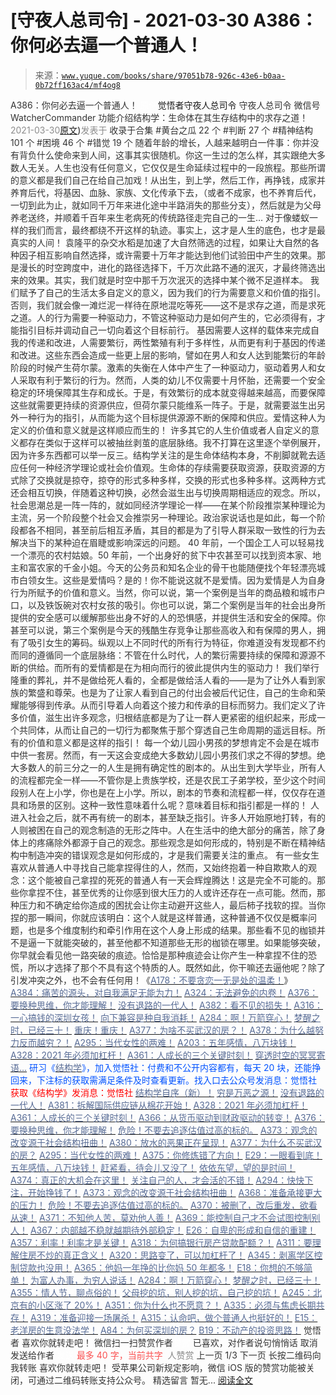 # [守夜人总司令] - 2021-03-30 A386：你何必去逼一个普通人！

> 来源：[`www.yuque.com/books/share/97051b78-926c-43e6-b0aa-0b72ff163ac4/mf4og8`](https://www.yuque.com/books/share/97051b78-926c-43e6-b0aa-0b72ff163ac4/mf4og8)

<ne-p id="520f42f3293818f927861ebbd5b15da4_p_0" data-lake-id="520f42f3293818f927861ebbd5b15da4_p_0"><ne-text id="ubab529a6" style="color: rgb(51, 51, 51);">A386：你何必去逼一个普通人！</ne-text></ne-p> <ne-p id="6716d7f9b1d21f36206e8a4a8bfa4ebe" data-lake-id="6716d7f9b1d21f36206e8a4a8bfa4ebe"><ne-text id="uc80f14b7" ne-fontsize="12" style="color: rgb(255, 255, 255);">原创</ne-text><ne-text id="uab4c6f77" ne-fontsize="14">觉悟者</ne-text><ne-text id="u84a034ce" ne-fontsize="14">守夜人总司令</ne-text></ne-p> <ne-p id="ac465cb8d5a2ab7f24a8acaf097f628d" data-lake-id="ac465cb8d5a2ab7f24a8acaf097f628d"><ne-text id="ua1a0940f" ne-fontsize="14" ne-bold="true" style="color: rgb(51, 51, 51);">守夜人总司令</ne-text></ne-p> <ne-p id="58a28f9095153a73d0ce02df42d32817" data-lake-id="58a28f9095153a73d0ce02df42d32817"><ne-text id="u7c2698bd" ne-fontsize="14" style="color: rgb(51, 51, 51);">微信号</ne-text><ne-text id="ue0c76361" ne-fontsize="14" style="color: rgb(51, 51, 51);">WatcherCommander</ne-text></ne-p> <ne-p id="96c26c039aff4fce09b8dd27122899dc" data-lake-id="96c26c039aff4fce09b8dd27122899dc"><ne-text id="u17ca46c2" ne-fontsize="14" style="color: rgb(51, 51, 51);">功能介绍</ne-text><ne-text id="u8a323405" ne-fontsize="14" style="color: rgb(51, 51, 51);">结构学：生命体在其生存结构中的求存之道！</ne-text></ne-p> <ne-p id="07708f9517709bc4a9a78a3f50c68525" data-lake-id="07708f9517709bc4a9a78a3f50c68525"><ne-text id="u91dacd61" style="color: rgb(140, 140, 140);">2021-03-30</ne-text>[<ne-text id="u202f1bdd" ne-fontsize="14">原文</ne-text>](https://mp.weixin.qq.com/s?__biz=MzAxNDk1NjI2Mw==&mid=2247486567&idx=1&sn=eb1efed18e9e4659d0da10d6088443cd&chksm=9b8a2fefacfda6f99715c659822dc81f9c1aa2147c97f4e58d1f080bb491c4cc91c74b4b7a9e#rd))<ne-text id="u1d588068" ne-fontsize="14" style="color: rgb(140, 140, 140);">发表于</ne-text></ne-p> <ne-p id="4acca98f963de7d9ab3911094d4240e6" data-lake-id="4acca98f963de7d9ab3911094d4240e6"><ne-text id="u6bd0523e" style="color: rgb(51, 51, 51);">收录于合集</ne-text></ne-p> <ne-p id="b75269705cb1a185075e0ae07c812533" data-lake-id="b75269705cb1a185075e0ae07c812533"><ne-text id="ub759b9dd" style="color: rgb(51, 51, 51);">#黄台之瓜 22 个</ne-text></ne-p> <ne-p id="e05a4b6adc76bc68ca7e2019d2a1acaa" data-lake-id="e05a4b6adc76bc68ca7e2019d2a1acaa"><ne-text id="u372abbc6" style="color: rgb(51, 51, 51);">#判断 27 个</ne-text></ne-p> <ne-p id="7355c1f3f2c79376142326b266c24b90" data-lake-id="7355c1f3f2c79376142326b266c24b90"><ne-text id="u23f378f0" style="color: rgb(51, 51, 51);">#精神结构 101 个</ne-text></ne-p> <ne-p id="02762f50a98b375062015ad827e94a1b" data-lake-id="02762f50a98b375062015ad827e94a1b"><ne-text id="ucce66266" style="color: rgb(51, 51, 51);">#困境 46 个</ne-text></ne-p> <ne-p id="608f3de5e16ac9bfd3431674bda30fe2" data-lake-id="608f3de5e16ac9bfd3431674bda30fe2"><ne-text id="u9293b826" style="color: rgb(51, 51, 51);">#错觉 19 个</ne-text></ne-p> <ne-p id="0194d5efd66fb79f9e76ac23d35d6d25" data-lake-id="0194d5efd66fb79f9e76ac23d35d6d25"><ne-text id="udae4dfbd" style="color: rgb(51, 51, 51);">随着年龄的增长，人越来越明白一件事：你并没有背负什么使命来到人间，这事其实很随机。你这一生过的怎么样，其实跟绝大多数人无关。人生也没有任何意义，它仅仅是生命延续过程中的一段旅程。那些所谓的意义都是我们自己在给自己加戏！从出生，到上学，然后工作，再挣钱，成家并养育后代，将基因、血脉、家族、文化传承下去，（或者不成家，也不养育后代，一切到此为止，就如同千万年来进化途中半路消失的那些分支），然后就是为父母养老送终，并顺着千百年来生老病死的传统路径走完自己的一生… 对于像蝼蚁一样的我们而言，最终都绕不开这样的轨迹。事实上，这才是人生的底色，也才是最真实的人间！</ne-text></ne-p> <ne-p id="e6b765658f0314462830b675cff728d3" data-lake-id="e6b765658f0314462830b675cff728d3"><ne-text id="ud8ba6723" style="color: rgb(51, 51, 51);">袁隆平的杂交水稻是加速了大自然筛选的过程，如果让大自然的各种因子相互影响自然选择，或许需要十万年才能达到他们试验田中产生的效果。那是漫长的时空跨度中，进化的路径选择下，千万次此路不通的泯灭，才最终筛选出来的效果。其实，我们就是时空中那千万次泯灭的选择中某个微不足道样本。</ne-text></ne-p> <ne-p id="3c4085fde348cb19f47b85d1bf2ad9f2" data-lake-id="3c4085fde348cb19f47b85d1bf2ad9f2"><ne-text id="u9c3b93c8" style="color: rgb(51, 51, 51);">我们赋予了自己的生活太多自定义的意义，因为我们的行为需要意义和价值的指引。否则，我们就会像一滩烂泥一样待在原地混吃等死——这不是求存之道，而是求死之道。人的行为需要一种驱动力，不管这种驱动力是如何产生的，它必须得有，才能指引目标并调动自己一切向着这个目标前行。</ne-text></ne-p> <ne-p id="cb65bfaee7795cbcd9bda05daa94dbd8" data-lake-id="cb65bfaee7795cbcd9bda05daa94dbd8"><ne-text id="ucc654362" style="color: rgb(51, 51, 51);">基因需要人这样的载体来完成自我的传递和改进，人需要繁衍，两性繁殖有利于多样性，从而更有利于基因的传递和改进。这些东西会造成一些更上层的影响，譬如在男人和女人达到能繁衍的年龄阶段的时候产生荷尔蒙。激素的失衡在人体中产生了一种驱动力，驱动着男人和女人采取有利于繁衍的行为。然而，人类的幼儿不仅需要十月怀胎，还需要一个安全稳定的环境保障其生存和成长。于是，有效繁衍的成本就变得越来越高，而要保障这些就需要更持续的资源供应，但荷尔蒙只能维系一阵子。于是，就需要滋生出另外一种行为的指引，从而能为这个目标提供源源不断的保障和供应。爱情这种人为定义的价值和意义就是这样顺应而生的！</ne-text></ne-p> <ne-p id="fe8d220c2b99520798117165d550c43f" data-lake-id="fe8d220c2b99520798117165d550c43f"><ne-text id="u726f8d6a" style="color: rgb(51, 51, 51);">许多其它的人生价值或者人自定义的意义都存在类似于这样可以被抽丝剥茧的底层脉络。我不打算在这里逐个举例展开，因为许多东西都可以举一反三。结构学关注的是生命体结构本身，不削脚就靴去适应任何一种经济学理论或社会价值观。生命体的存续需要获取资源，获取资源的方式除了交换就是掠夺，掠夺的形式多种多样，交换的形式也多种多样。这两种方式还会相互切换，伴随着这种切换，必然会滋生出与切换周期相适应的观念。所以，社会思潮总是一阵一阵的，就如同经济学理论一样——在某个阶段推崇某种理论为主流，另一个阶段整个社会又会推崇另一种理论。政治家说话也是如此，每一个阶段都各不相同，甚至前后相互矛盾，其目的都是为了引导人群采取一致性的行为去解决当下的某种迫在眉睫或影响深远的问题。</ne-text></ne-p> <ne-p id="d22466f762ddfb89c170faa9d95e1379" data-lake-id="d22466f762ddfb89c170faa9d95e1379"><ne-text id="u8fa78b3a" style="color: rgb(51, 51, 51);">40 年前，一个国企工人可以轻易找一个漂亮的农村姑娘。50 年前，一个出身好的贫下中农甚至可以找到资本家、地主和富农家的千金小姐。今天的公务员和知名企业的骨干也能随便找个年轻漂亮城市白领女生。这些是爱情吗？是的！你不能说这就不是爱情。因为爱情是人为自身行为所赋予的价值和意义。当然，你可以说，第一个案例是当年的商品粮和城市户口，以及铁饭碗对农村女孩的吸引。你也可以说，第二个案例是当年的社会出身所提供的安全感可以缓解那些出身不好的人的恐惧感，并提供生活和安全的保障。你甚至可以说，第三个案例是今天的残酷生存竞争让那些高收入和有保障的男人，拥有了吸引女生的筹码。纵观以上不同时代的所有行为特征，你难道没有发现都不约而同的遵循同一个底层脉络：不管在什么时代，人的繁衍需要持续的保障和源源不断的供给。而所有的爱情都是在为相向而行的彼此提供内生的驱动力！</ne-text></ne-p> <ne-p id="63bb6363197e62fe67722ba66c2b1806" data-lake-id="63bb6363197e62fe67722ba66c2b1806"><ne-text id="ua2f61ff8" style="color: rgb(51, 51, 51);">我们举行隆重的葬礼，并不是做给死人看的，全都是做给活人看的——是为了让外人看到家族的繁盛和尊荣。也是为了让家人看到自己的付出会被后代记住，自己的生命和荣耀能够得到传承。从而引导着人向着这个接力和传承的目标而努力。我们定义了许多价值，滋生出许多观念，归根结底都是为了让一群人更紧密的组织起来，形成一个共同体，从而让自己的一切行为都聚焦于那个穿透自己生命周期的遥远目标。所有的价值和意义都是这样的指引！</ne-text></ne-p> <ne-p id="f5d358da324b9f21b818b2fd22a7ae7d" data-lake-id="f5d358da324b9f21b818b2fd22a7ae7d"><ne-text id="u83f6024a" style="color: rgb(51, 51, 51);">每一个幼儿园小男孩的梦想肯定不会是在城市中供一套房。然而，有一天这会变成绝大多数幼儿园小男孩们求之不得的梦想。绝大多数人的前三分之一的人生是拥有确定性的剧本的。从出生到大学毕业，所有人的流程都完全一样——不管你是上贵族学校，还是农民工子弟学校，至少这个时间段别人在上小学，你也是在上小学。所以，剧本的节奏和流程都一样，仅仅存在道具和场景的区别。这种一致性意味着什么呢？意味着目标和指引都是一样的！</ne-text></ne-p> <ne-p id="3afa564a6ae6f781eb19bd94a7d04fdc" data-lake-id="3afa564a6ae6f781eb19bd94a7d04fdc"><ne-text id="ub7e82f20" style="color: rgb(51, 51, 51);">人进入社会之后，就不再有统一的剧本，甚至缺乏指引。许多人开始原地打转，有的人则被困在自己的观念制造的无形之阵中。人在生活中的绝大部分的痛苦，除了身体上的疼痛除外都源于自己的观念。那些观念是如何形成的，特别是不断在精神结构中制造冲突的错误观念是如何形成的，才是我们需要关注的重点。</ne-text></ne-p> <ne-p id="77d6b05b26d418dd62a26d60a9505511" data-lake-id="77d6b05b26d418dd62a26d60a9505511"><ne-text id="u0fea2872" style="color: rgb(51, 51, 51);">有一些女生喜欢从普通人中寻找自己能拿捏得住的人，然而，又始终抱着一种自欺欺人的观念：这个能被自己拿捏的死死的普通人有一天会辉煌腾达！这是完全不可能的。那些你拿捏不住，甚至优秀的让你感到很大压力的人或许还存在一点可能。然而，那种压力和不确定给你造成的困扰会让你主动避开这些人，最后柿子找软的捏。当你捏的那一瞬间，你就应该明白：这个人就是这样普通，这种普通不仅仅是概率问题，也是多个维度制约和牵引作用在这个人身上形成的结果。那些看不见的枷锁并不是逼一下就能突破的，甚至他都不知道那些无形的枷锁在哪里。如果能够突破，你早就会看见他一路突破的痕迹。恰恰是那种痕迹会让你产生一种拿捏不住的恐慌，所以才选择了那个不具有这个特质的人。既然如此，你干嘛还去逼他呢？除了引发冲突之外，也不会有任何用！《</ne-text>[<ne-text id="u5cf0d0a7" style="color: rgb(87, 107, 149);">A178：不要贪恋一无是处的温柔！</ne-text>](http://mp.weixin.qq.com/s?__biz=MzAxNDk1NjI2Mw==&mid=2247485259&idx=1&sn=c46eb58cf71fc316608279b1e10828b8&chksm=9b8a24c3acfdadd57781ee9631cc06ed50551cc15141d155f54fa20dcf69c653825673104680&scene=21#wechat_redirect)<ne-text id="uc64df1a0" style="color: rgb(51, 51, 51);">》</ne-text></ne-p> <ne-p id="eac15b9c491fc7e8178b3fe15d0231f8" data-lake-id="eac15b9c491fc7e8178b3fe15d0231f8">[<ne-text id="u3eb2b452" style="color: rgb(87, 107, 149);">A384：痛苦的源头，对自我满足无能为力！</ne-text>](http://mp.weixin.qq.com/s?__biz=MzIzMDYwOTM0Mg==&mid=2247485456&idx=1&sn=68f53a8afad59347555fb2a7f0383953&chksm=e8b190c1dfc619d73e1eea34e84940f31dd3d1e9b21c248da1ee705337e5225f583a20145cf2&scene=21#wechat_redirect)</ne-p> <ne-p id="db9c5d9419ab3d8fdda0cac4e6ab87fc" data-lake-id="db9c5d9419ab3d8fdda0cac4e6ab87fc">[<ne-text id="u56a9053a" style="color: rgb(87, 107, 149);">A324：无法避免的内卷！</ne-text>](http://mp.weixin.qq.com/s?__biz=MzAxNDk1NjI2Mw==&mid=2247486351&idx=1&sn=416223e7bbe181ac9d64767f073152d1&chksm=9b8a2807acfda11139d7bb034b96551e34563b5f21310b05ac2aa8808c12fb592aedd4ee3bf5&scene=21#wechat_redirect)</ne-p> <ne-p id="838d5c730e2a24313275c957b81234b2" data-lake-id="838d5c730e2a24313275c957b81234b2">[<ne-text id="udad4c9a4" style="color: rgb(87, 107, 149);">A376：要换种思维，你才能理解！</ne-text>](http://mp.weixin.qq.com/s?__biz=MzAxNDk1NjI2Mw==&mid=2247486529&idx=1&sn=3a50ada30a5ae0448d686c6a0c809919&chksm=9b8a2fc9acfda6df5e9243deb6e9df9a7cc0912eabd0a9c00322d42ed4c25c2daedc8de6b6ca&scene=21#wechat_redirect)</ne-p> <ne-p id="05e02644ef9c36190cd363f27812cc7c" data-lake-id="05e02644ef9c36190cd363f27812cc7c">[<ne-text id="u07653eb9" style="color: rgb(87, 107, 149);">没有退路的一代人！</ne-text>](http://mp.weixin.qq.com/s?__biz=MzAxNDk1NjI2Mw==&mid=2247486533&idx=1&sn=a0d5cce0656aad467148e0642eb85a00&chksm=9b8a2fcdacfda6db79857186e953a089baf1fb678b2b071cf101c5a26e7fb9768474c94243ca&scene=21#wechat_redirect)</ne-p> <ne-p id="4d52be530f52c2f1ad3e13b71bb3728f" data-lake-id="4d52be530f52c2f1ad3e13b71bb3728f">[<ne-text id="uec16f335" style="color: rgb(87, 107, 149);">A382：看不见的损失！</ne-text>](http://mp.weixin.qq.com/s?__biz=MzAxNDk1NjI2Mw==&mid=2247486560&idx=1&sn=32a2548c8ef5a4bc2936615e17cc3f83&chksm=9b8a2fe8acfda6feca92a490f8411e2eb0f4c21a7b0a9bf5923049d1c1b0a8eda718c4939bb8&scene=21#wechat_redirect)</ne-p> <ne-p id="ed03ea3dd8ba9efc600f57abe14d4a9e" data-lake-id="ed03ea3dd8ba9efc600f57abe14d4a9e">[<ne-text id="ue1eafb88" style="color: rgb(87, 107, 149);">A316：一心搞钱的深圳女孩！</ne-text>](http://mp.weixin.qq.com/s?__biz=MzAxNDk1NjI2Mw==&mid=2247486289&idx=1&sn=9504efb0a54b228c61c928794417eaef&chksm=9b8a28d9acfda1cf65ca57c386f1c0a90c457c01d6d1f2ba222e38c2059ca3eb07c94252721f&scene=21#wechat_redirect)</ne-p> <ne-p id="c3fa3148c3622236fcc7ef9f326978dc" data-lake-id="c3fa3148c3622236fcc7ef9f326978dc">[<ne-text id="uad6be5e3" style="color: rgb(87, 107, 149);">向下兼容是种自我消耗！</ne-text>](http://mp.weixin.qq.com/s?__biz=MzAxNDk1NjI2Mw==&mid=2247486535&idx=1&sn=e87304f3a33f1cd0425186362901eb04&chksm=9b8a2fcfacfda6d92af7f3b026ef129368c01361e40f2db3be32500a1e68fb99f1f35ec22a6b&scene=21#wechat_redirect)</ne-p> <ne-p id="44c005b123a4a4576ef9ac811328df2c" data-lake-id="44c005b123a4a4576ef9ac811328df2c">[<ne-text id="u5255fe8c" ne-bold="true" style="color: rgb(87, 107, 149);">A284：啊！万箭穿心！</ne-text>](http://mp.weixin.qq.com/s?__biz=MzAxNDk1NjI2Mw==&mid=2247486135&idx=1&sn=e950149b9b9147e9199cfc6093605950&chksm=9b8a293facfda029419b911d4b4fa91c73bbaf695b206df2cf15124d843f4bf4b80673baa394&scene=21#wechat_redirect)</ne-p> <ne-p id="ae24030900545bc15624434d8ab3adf0" data-lake-id="ae24030900545bc15624434d8ab3adf0">[<ne-text id="uc486fdd0" ne-bold="true" style="color: rgb(87, 107, 149);">梦醒之时，已经三十！</ne-text>](http://mp.weixin.qq.com/s?__biz=MzIzMDYwOTM0Mg==&mid=2247484378&idx=1&sn=e3a058584a13d7a5267315113964280d&chksm=e8b19b0bdfc6121df4af4b77d2d826fd0f4132ccfdee48132ce8cf86eb1ba45b898be83d1dc7&scene=21#wechat_redirect)</ne-p> <ne-p id="54b445f034ae3240ad26bf7be5148524" data-lake-id="54b445f034ae3240ad26bf7be5148524">[<ne-text id="uc9832916" style="color: rgb(87, 107, 149);">重庆！重庆！</ne-text>](http://mp.weixin.qq.com/s?__biz=MzAxNDk1NjI2Mw==&mid=2247485354&idx=1&sn=331128611c478feede60317e963239a5&chksm=9b8a2422acfdad3448a9bcc0f9745f4367028e8a9b0a307f7c01c2690c398560a4be5e43492c&scene=21#wechat_redirect)</ne-p> <ne-p id="660e051cfd228f5cde6d72ae5fd88677" data-lake-id="660e051cfd228f5cde6d72ae5fd88677">[<ne-text id="u019fc72d" style="color: rgb(87, 107, 149);">A377：为啥不买武汉的房？！</ne-text>](http://mp.weixin.qq.com/s?__biz=MzAxNDk1NjI2Mw==&mid=2247486527&idx=1&sn=28948ae13ca2f125574b30f246b39b10&chksm=9b8a2fb7acfda6a1883e8f58efff8bc2a3f9f36a6bba3955a5f7429508c58f4c72aa397ad9a1&scene=21#wechat_redirect)</ne-p> <ne-p id="eae56386eebe5a1c16b2b986390c8b6a" data-lake-id="eae56386eebe5a1c16b2b986390c8b6a">[<ne-text id="ua47f1e4b" style="color: rgb(87, 107, 149);">A378：为什么越努力反而越穷？！</ne-text>](http://mp.weixin.qq.com/s?__biz=MzAxNDk1NjI2Mw==&mid=2247486540&idx=1&sn=f82efdcef4296495fc8273b7ae62dc00&chksm=9b8a2fc4acfda6d2f4168b8567609a3cd2f6ff99c63dc3db08098e35df57148cf721bfe64cef&scene=21#wechat_redirect)</ne-p> <ne-p id="8e602394014497d43451213435031a85" data-lake-id="8e602394014497d43451213435031a85">[<ne-text id="u8cfae662" style="color: rgb(87, 107, 149);">A295：当代女性的两难！</ne-text>](http://mp.weixin.qq.com/s?__biz=MzIzMDYwOTM0Mg==&mid=2247484854&idx=1&sn=6851afe306f7b89d23728018ea32b7f2&chksm=e8b19d67dfc61471955b15021ac11c5fff9f1607977e9df1bd2bbfabc2deb3dea5c98e369c55&scene=21#wechat_redirect)</ne-p> <ne-p id="75963ca54a347baae641bf67f32764be" data-lake-id="75963ca54a347baae641bf67f32764be">[<ne-text id="u37a6497c" style="color: rgb(87, 107, 149);">A203：五年感情，八万块钱！</ne-text>](http://mp.weixin.qq.com/s?__biz=MzAxNDk1NjI2Mw==&mid=2247485410&idx=1&sn=4edf677777e1136200b35d16948b7160&chksm=9b8a246aacfdad7c0003cff660d92517dfdc8f2f5860eca578880054c2be321043ab898f9f9b&scene=21#wechat_redirect)</ne-p> <ne-p id="27045e7ca786c11a95f07f5d2b6d563e" data-lake-id="27045e7ca786c11a95f07f5d2b6d563e">[<ne-text id="u57dd711f" ne-bold="true" style="color: rgb(87, 107, 149);">A328：2021 年必须加杠杆！</ne-text>](http://mp.weixin.qq.com/s?__biz=MzIzMDYwOTM0Mg==&mid=2247485087&idx=1&sn=24d72f6a71bddb8954a03be5db246538&chksm=e8b19e4edfc617587a8ae645885a89ab8c3c6f67730a026d9c7c9a94ab3051ca480302147fc0&scene=21#wechat_redirect)</ne-p> <ne-p id="76437127edc2e90bbd51fb99de3804ac" data-lake-id="76437127edc2e90bbd51fb99de3804ac">[<ne-text id="u5b6ee94b" ne-bold="true" style="color: rgb(87, 107, 149);">A361：人成长的三个关键时刻！</ne-text>](http://mp.weixin.qq.com/s?__biz=MzAxNDk1NjI2Mw==&mid=2247486472&idx=1&sn=8b46d73659ff81e3d7bd544e1718a94f&chksm=9b8a2f80acfda69601b059cb0180f8841eda098200c32c84ad6430bb8fbe33a9021fa7890344&scene=21#wechat_redirect)</ne-p> <ne-p id="4a647f8ccdb8796c1635cd3cef750072" data-lake-id="4a647f8ccdb8796c1635cd3cef750072">[<ne-text id="u4d135985" ne-bold="true" style="color: rgb(87, 107, 149);">穿透时空的冥冥寄语…</ne-text>](http://mp.weixin.qq.com/s?__biz=MzAxNDk1NjI2Mw==&mid=2247486502&idx=1&sn=a52a69e4b201b6692fab0720ae6f95bf&chksm=9b8a2faeacfda6b8f6386fffb3bb4396c2ad5702534b7a870c48c1cc4815737f9b61c70c1d08&scene=21#wechat_redirect)</ne-p> <ne-p id="6540bd9cf8320bf8489e0b40ce56661a" data-lake-id="6540bd9cf8320bf8489e0b40ce56661a"><ne-text id="ud37772f3" ne-bold="true" style="color: rgb(0, 82, 255);">研习《</ne-text>[<ne-text id="u13fbe0cc" ne-bold="true" style="color: rgb(87, 107, 149);">结构学</ne-text>](https://mp.weixin.qq.com/mp/appmsgalbum?action=getalbum&album_id=1318317199878225920&__biz=MzAxNDk1NjI2Mw==#wechat_redirect)<ne-text id="udd549a9e" ne-bold="true" style="color: rgb(0, 82, 255);">》，加入觉悟社：付费和不公开内容都有，每天 20 块，还能挣回来，下注标的获取需满足条件及时查看更新。</ne-text><ne-text id="ub69a190d" style="color: rgb(0, 82, 255);">找入口去公众号发消息：觉悟社 </ne-text></ne-p> <ne-p id="9a726cbd3721e89e1f709edc70d19015" data-lake-id="9a726cbd3721e89e1f709edc70d19015"><ne-text id="u06c9eb43" style="color: rgb(255, 0, 0);">获取《结构学》发消息</ne-text><ne-text id="u53f51f22" ne-bold="true" style="color: rgb(255, 0, 0);">：觉悟社</ne-text></ne-p>  <ne-p id="384b0b939d9689d8cb38f815f08cd5aa" data-lake-id="384b0b939d9689d8cb38f815f08cd5aa"><ne-card data-card-name="image" data-card-type="inline" id="WPhkq" data-event-boundary="card" style="color: rgb(51, 51, 51);"><ne-p id="12b237f524b9a094434344f0a98d1272" data-lake-id="12b237f524b9a094434344f0a98d1272">[<ne-text id="u13401066" ne-bold="true" style="color: rgb(87, 107, 149);">结构学自序（新）！</ne-text>](http://mp.weixin.qq.com/s?__biz=MzIzMDYwOTM0Mg==&mid=2247485283&idx=1&sn=aa2b8554b8e5040f8f959636feaa06a3&chksm=e8b19fb2dfc616a430aa381b8da0815311244e694a69809cd92d0602ac34cfe5f1f419b3745e&scene=21#wechat_redirect)</ne-p> <ne-p id="b783ceb01652f6f1dde81eb266f47155" data-lake-id="b783ceb01652f6f1dde81eb266f47155">[<ne-text id="u7346a3ce" style="color: rgb(87, 107, 149);">穷是万恶之源！</ne-text>](http://mp.weixin.qq.com/s?__biz=MzAxNDk1NjI2Mw==&mid=2247483823&idx=1&sn=e54ebe9891b302dc0bf1815c76ccf8b7&chksm=9b8a2227acfdab31a05e273addd9159d4b8263d58d3c58bf214841c8189157519719c3427306&scene=21#wechat_redirect)</ne-p> <ne-p id="d08dd5fac1d28b202111f754da2052f8" data-lake-id="d08dd5fac1d28b202111f754da2052f8">[<ne-text id="udff2f153" style="color: rgb(87, 107, 149);">没有退路的一代人！</ne-text>](http://mp.weixin.qq.com/s?__biz=MzAxNDk1NjI2Mw==&mid=2247486533&idx=1&sn=a0d5cce0656aad467148e0642eb85a00&chksm=9b8a2fcdacfda6db79857186e953a089baf1fb678b2b071cf101c5a26e7fb9768474c94243ca&scene=21#wechat_redirect)</ne-p> <ne-p id="da14dd431326d8220a4149e2c6953f38" data-lake-id="da14dd431326d8220a4149e2c6953f38">[<ne-text id="u361403d8" ne-bold="true" style="color: rgb(87, 107, 149);">A381：拆解国际供应链从棉花开始！</ne-text>](http://mp.weixin.qq.com/s?__biz=MzIzMDYwOTM0Mg==&mid=2247485444&idx=1&sn=f3b60a702d60519ed128bf4c2f674e57&chksm=e8b190d5dfc619c3668a7dc59f49fd351f54d38999f2b220342efce24cc70f8ac68dbd029bf7&scene=21#wechat_redirect)</ne-p> <ne-p id="f4a7958a00c47dd5de3e605fc5db4037" data-lake-id="f4a7958a00c47dd5de3e605fc5db4037">[<ne-text id="udbbf3da6" ne-bold="true" style="color: rgb(87, 107, 149);">A328：2021 年必须加杠杆！</ne-text>](http://mp.weixin.qq.com/s?__biz=MzIzMDYwOTM0Mg==&mid=2247485087&idx=1&sn=24d72f6a71bddb8954a03be5db246538&chksm=e8b19e4edfc617587a8ae645885a89ab8c3c6f67730a026d9c7c9a94ab3051ca480302147fc0&scene=21#wechat_redirect)</ne-p> <ne-p id="cc62119393f0c687e3931ba297097906" data-lake-id="cc62119393f0c687e3931ba297097906">[<ne-text id="u3540e64f" ne-bold="true" style="color: rgb(87, 107, 149);">A361：人成长的三个关键时刻！</ne-text>](http://mp.weixin.qq.com/s?__biz=MzAxNDk1NjI2Mw==&mid=2247486472&idx=1&sn=8b46d73659ff81e3d7bd544e1718a94f&chksm=9b8a2f80acfda69601b059cb0180f8841eda098200c32c84ad6430bb8fbe33a9021fa7890344&scene=21#wechat_redirect)</ne-p> <ne-p id="f602587e610eb199423a4699e0244bf3" data-lake-id="f602587e610eb199423a4699e0244bf3">[<ne-text id="u68cd41a9" ne-bold="true" style="color: rgb(87, 107, 149);">A366：从货币驱动到财政驱动的转变！</ne-text>](http://mp.weixin.qq.com/s?__biz=MzIzMDYwOTM0Mg==&mid=2247485347&idx=1&sn=a916df57ddc7230366719fbecc6c1704&chksm=e8b19f72dfc61664fd99844bfe3ffffb5d6f088807c84d99f11ddbc7410b2eed67bc4c615d53&scene=21#wechat_redirect)</ne-p> <ne-p id="2c02bb0611de4beebfaeb364214c1ddf" data-lake-id="2c02bb0611de4beebfaeb364214c1ddf">[<ne-text id="u6a88b075" style="color: rgb(87, 107, 149);">A376：要换种思维，你才能理解！</ne-text>](http://mp.weixin.qq.com/s?__biz=MzAxNDk1NjI2Mw==&mid=2247486529&idx=1&sn=3a50ada30a5ae0448d686c6a0c809919&chksm=9b8a2fc9acfda6df5e9243deb6e9df9a7cc0912eabd0a9c00322d42ed4c25c2daedc8de6b6ca&scene=21#wechat_redirect)</ne-p> <ne-p id="3179a75e77c558f2a395b76d37ff294f" data-lake-id="3179a75e77c558f2a395b76d37ff294f">[<ne-text id="u56e13437" ne-bold="true" style="color: rgb(87, 107, 149);">危险！不要去追逐估值过高的标的。</ne-text>](http://mp.weixin.qq.com/s?__biz=MzAxNDk1NjI2Mw==&mid=2247486489&idx=1&sn=d1e603c1c20c27049b46c5ce295f7347&chksm=9b8a2f91acfda6876aae54b78c58d06602814a14ad02e895d60e08fa72de1dca5ca00651ad38&scene=21#wechat_redirect)</ne-p> <ne-p id="cefd8dca3df3ccb88a805b2c93ff4e43" data-lake-id="cefd8dca3df3ccb88a805b2c93ff4e43">[<ne-text id="uc8c16976" style="color: rgb(87, 107, 149);">A373：观念的改变源于社会结构扭曲！</ne-text>](http://mp.weixin.qq.com/s?__biz=MzIzMDYwOTM0Mg==&mid=2247485395&idx=1&sn=e6ff247ef6acece18f9b57d07a81194f&chksm=e8b19f02dfc616141e3a7ecbd28454a30c0e5d70db428af739059b176e5059167c3ed84e8e0f&scene=21#wechat_redirect)</ne-p> <ne-p id="4d5deea0fb1d42a0a10c41ef6c2f46f1" data-lake-id="4d5deea0fb1d42a0a10c41ef6c2f46f1">[<ne-text id="ueaa80884" ne-bold="true" style="color: rgb(87, 107, 149);">A380：放水的恶果正在呈现！</ne-text>](http://mp.weixin.qq.com/s?__biz=MzIzMDYwOTM0Mg==&mid=2247485439&idx=1&sn=ac38b6b9a75bc89cfdaf4be29f5827b3&chksm=e8b19f2edfc616384c2a0179fc8079729f91a05e0bc3b2c562b53a4863369efb313802f0c1ae&scene=21#wechat_redirect)</ne-p> <ne-p id="676ef39cc2d58687d61451e878c4f502" data-lake-id="676ef39cc2d58687d61451e878c4f502">[<ne-text id="u750d3fd3" ne-bold="true" style="color: rgb(87, 107, 149);">A377：为什么不买武汉的房？</ne-text>](http://mp.weixin.qq.com/s?__biz=MzIzMDYwOTM0Mg==&mid=2247485413&idx=1&sn=1f3339540496eb9e5ea109d8530f29dc&chksm=e8b19f34dfc6162225a694c1c2443d73b51bf6ca8dc53d4c18a30e6e2191e250967e711db589&scene=21#wechat_redirect)</ne-p> <ne-p id="6cbc15a6fe58e7ed83cbbc43c77e1fdf" data-lake-id="6cbc15a6fe58e7ed83cbbc43c77e1fdf">[<ne-text id="ufc9649f9" ne-bold="true" style="color: rgb(87, 107, 149);">A295：当代女性的两难！</ne-text>](http://mp.weixin.qq.com/s?__biz=MzIzMDYwOTM0Mg==&mid=2247484854&idx=1&sn=6851afe306f7b89d23728018ea32b7f2&chksm=e8b19d67dfc61471955b15021ac11c5fff9f1607977e9df1bd2bbfabc2deb3dea5c98e369c55&scene=21#wechat_redirect)</ne-p> <ne-p id="be67cecb832e2cef566cf37d0358d1e0" data-lake-id="be67cecb832e2cef566cf37d0358d1e0">[<ne-text id="u03f64dca" ne-bold="true" style="color: rgb(87, 107, 149);">A375：你修炼错了方向！</ne-text>](http://mp.weixin.qq.com/s?__biz=MzIzMDYwOTM0Mg==&mid=2247485407&idx=1&sn=9febe7868b7205ac865541d88423d9b9&chksm=e8b19f0edfc61618c7f22fb7bf48181c5f974463c5d3a8849b0f76b96eeac73b0dd074ea4737&scene=21#wechat_redirect)</ne-p> <ne-p id="eaed7068f50b905eff756187a6975df7" data-lake-id="eaed7068f50b905eff756187a6975df7">[<ne-text id="u6707b594" ne-bold="true" style="color: rgb(87, 107, 149);">E29：一眼看到底！</ne-text>](http://mp.weixin.qq.com/s?__biz=MzIzMDYwOTM0Mg==&mid=2247485301&idx=1&sn=dc6dd50c5d742ea51ce9e394de25351a&chksm=e8b19fa4dfc616b26734c3619c6fa664474fa478d2764c3370dde41d19f6035edc05f9f191e8&scene=21#wechat_redirect)</ne-p> <ne-p id="1ed6eaaabb1a96ea6ecdeb1063cc0453" data-lake-id="1ed6eaaabb1a96ea6ecdeb1063cc0453">[<ne-text id="u261bc222" style="color: rgb(87, 107, 149);">五年感情，八万块钱！</ne-text>](http://mp.weixin.qq.com/s?__biz=MzIzMDYwOTM0Mg==&mid=2247484317&idx=1&sn=b22f9fb2e3c084e427a5e3e9895be99a&chksm=e8b19b4cdfc6125adf3ea3b0d2b72a121f38e8ba26e43abc48edff900327ce3e7464b944cafb&scene=21#wechat_redirect)</ne-p> <ne-p id="160bfd7b399ffc628dab2cc9924d84aa" data-lake-id="160bfd7b399ffc628dab2cc9924d84aa">[<ne-text id="u5ea693b7" style="color: rgb(87, 107, 149);">赶紧看，待会儿又没了！</ne-text>](http://mp.weixin.qq.com/s?__biz=MzAxNDk1NjI2Mw==&mid=2247486485&idx=1&sn=59010caa3e68d45d1ae578d4ab76a4db&chksm=9b8a2f9dacfda68b06ee592a02eead0f174b54fa7501f4c0f4221f3c6fff0c625e90a7675460&scene=21#wechat_redirect)</ne-p> <ne-p id="609df37ab20443e2f8af520c48aadb80" data-lake-id="609df37ab20443e2f8af520c48aadb80">[<ne-text id="u7a0a0d15" ne-bold="true" style="color: rgb(87, 107, 149);">依依东望，望的是时间！</ne-text>](http://mp.weixin.qq.com/s?__biz=MzIzMDYwOTM0Mg==&mid=2247483860&idx=1&sn=b5b01ae82ff764ce2806251e3f2a809f&chksm=e8b19905dfc61013607735eb7782299c9a4d7a39a8b15a7b46182ef20eda3ffe9f6ed6337e1f&scene=21#wechat_redirect)</ne-p> <ne-p id="dfea261280996e9e4dcd8f07b103fca8" data-lake-id="dfea261280996e9e4dcd8f07b103fca8">[<ne-text id="u6b1b75af" ne-bold="true" style="color: rgb(87, 107, 149);">A374：真正的大机会在这里！</ne-text>](http://mp.weixin.qq.com/s?__biz=MzIzMDYwOTM0Mg==&mid=2247485401&idx=1&sn=100967c02c0754759ec4ea0ef8706c29&chksm=e8b19f08dfc6161e92c7cc691f1a1fed9ff74c2b906529a8d42a7703a3c3a3c3a412903e12f7&scene=21#wechat_redirect)</ne-p> <ne-p id="9fb8cd15a171085235efcacd548126fb" data-lake-id="9fb8cd15a171085235efcacd548126fb">[<ne-text id="uc034c055" ne-bold="true" style="color: rgb(87, 107, 149);">关注自己的人，才会活的不错！</ne-text>](http://mp.weixin.qq.com/s?__biz=MzIzMDYwOTM0Mg==&mid=2247485305&idx=1&sn=c719ea57e5c3320c2e2629dd9a7b44e9&chksm=e8b19fa8dfc616be5fa3f8141ea0aa63d5e1335657ed97e62c1086c41eba29effe58e0c8e9dc&scene=21#wechat_redirect)</ne-p> <ne-p id="dca80cc10c55f0843cf90c3e585982b4" data-lake-id="dca80cc10c55f0843cf90c3e585982b4">[<ne-text id="ucaa08d62" ne-bold="true" style="color: rgb(87, 107, 149);">A294：快快下注，开始挣钱了！</ne-text>](http://mp.weixin.qq.com/s?__biz=MzIzMDYwOTM0Mg==&mid=2247484849&idx=1&sn=5485cd1d6c511e883e25b0c7dd9e2e3e&chksm=e8b19d60dfc614764ffc8405dccf5b8120b31988f3c1cee74e384c06f0e39c3c81bef8263c3d&scene=21#wechat_redirect)</ne-p> <ne-p id="ab8813b4230e777c198bec9cf52dbdb1" data-lake-id="ab8813b4230e777c198bec9cf52dbdb1">[<ne-text id="u21eba9d8" ne-bold="true" style="color: rgb(87, 107, 149);">A373：观念的改变源于社会结构扭曲！</ne-text>](http://mp.weixin.qq.com/s?__biz=MzIzMDYwOTM0Mg==&mid=2247485395&idx=1&sn=e6ff247ef6acece18f9b57d07a81194f&chksm=e8b19f02dfc616141e3a7ecbd28454a30c0e5d70db428af739059b176e5059167c3ed84e8e0f&scene=21#wechat_redirect)</ne-p> <ne-p id="d8fb639b94c182ded6327b741a2321c4" data-lake-id="d8fb639b94c182ded6327b741a2321c4">[<ne-text id="u62bd60ab" ne-bold="true" style="color: rgb(87, 107, 149);">A368：准备承接更大的压力！</ne-text>](http://mp.weixin.qq.com/s?__biz=MzIzMDYwOTM0Mg==&mid=2247485369&idx=1&sn=2667c5f16cee9442898e6e5841394ceb&chksm=e8b19f68dfc6167e4e104d37c61b859327f4b8ce37941da84bd412d3e27bb4a51c7dee8e1a7a&scene=21#wechat_redirect)</ne-p> <ne-p id="05bf8e61ed02afd892bcdf63ff35cc62" data-lake-id="05bf8e61ed02afd892bcdf63ff35cc62">[<ne-text id="ude791a2a" ne-bold="true" style="color: rgb(87, 107, 149);">危险！不要去追逐估值过高的标的。</ne-text>](http://mp.weixin.qq.com/s?__biz=MzAxNDk1NjI2Mw==&mid=2247486489&idx=1&sn=d1e603c1c20c27049b46c5ce295f7347&chksm=9b8a2f91acfda6876aae54b78c58d06602814a14ad02e895d60e08fa72de1dca5ca00651ad38&scene=21#wechat_redirect)</ne-p> <ne-p id="23877881fb7e0439dcb565d9406b2874" data-lake-id="23877881fb7e0439dcb565d9406b2874">[<ne-text id="u9d5c62f3" ne-bold="true" style="color: rgb(87, 107, 149);">A370：被删了，改后重发，欲看从速！</ne-text>](http://mp.weixin.qq.com/s?__biz=MzIzMDYwOTM0Mg==&mid=2247485388&idx=1&sn=a456e8ffdc8a16bb30263818dc86c6a3&chksm=e8b19f1ddfc6160bfd0fea09b006477a095662aa74ac7036fca621b2ef49dc59f4ad4a407eeb&scene=21#wechat_redirect)</ne-p> <ne-p id="198d567198aefd076245240df1997a1d" data-lake-id="198d567198aefd076245240df1997a1d">[<ne-text id="u778ff7f7" ne-bold="true" style="color: rgb(87, 107, 149);">A371：不知他人苦，莫劝他人善！</ne-text>](http://mp.weixin.qq.com/s?__biz=MzAxNDk1NjI2Mw==&mid=2247486509&idx=1&sn=18ed82d7a009ab5d240c6c715bf0286f&chksm=9b8a2fa5acfda6b35c924d9ae14b68a499859112e579e3a205e72e85513f694f73d3cfbd7889&scene=21#wechat_redirect)</ne-p> <ne-p id="3c0df74263688e7cf87893d81cd5fd45" data-lake-id="3c0df74263688e7cf87893d81cd5fd45">[<ne-text id="u509ed605" ne-bold="true" style="color: rgb(87, 107, 149);">A369：能控制自己才不会试图控制别人！</ne-text>](http://mp.weixin.qq.com/s?__biz=MzIzMDYwOTM0Mg==&mid=2247485377&idx=1&sn=3ca9ede4f634895105b7164899fa4686&chksm=e8b19f10dfc61606ce52c29e547e99db97c4a0756ecf67eca88417b173178a5063ed4a79738f&scene=21#wechat_redirect)</ne-p> <ne-p id="7e0eb999c19657dd5afc132be6a3a8b9" data-lake-id="7e0eb999c19657dd5afc132be6a3a8b9">[<ne-text id="uf465106d" ne-bold="true" style="color: rgb(87, 107, 149);">A367：内部越不稳就越期待外部稳定！</ne-text>](http://mp.weixin.qq.com/s?__biz=MzIzMDYwOTM0Mg==&mid=2247485357&idx=1&sn=8defe53f9944202f9dd4504eb4b58400&chksm=e8b19f7cdfc6166a35ae3b9e710959c0bbbd9cd381fe3ce105489b542c9c695e3778bae7a2c5&scene=21#wechat_redirect)</ne-p> <ne-p id="80db392052de5fe881dc24bb2431bdc5" data-lake-id="80db392052de5fe881dc24bb2431bdc5">[<ne-text id="u5711ce72" ne-bold="true" style="color: rgb(87, 107, 149);">E26：自卑的形成和自信的重建！</ne-text>](http://mp.weixin.qq.com/s?__biz=MzIzMDYwOTM0Mg==&mid=2247485311&idx=1&sn=28f827c212f9a1ac53e73986742ca5aa&chksm=e8b19faedfc616b8d527f328c2ad55dca966707c8813ceaa5b7c0daee3432edeec88744d842c&scene=21#wechat_redirect)</ne-p> <ne-p id="919b1031283195f0782bc4a9f72b20cf" data-lake-id="919b1031283195f0782bc4a9f72b20cf">[<ne-text id="ubaf38722" ne-bold="true" style="color: rgb(87, 107, 149);">A357：利率！利率才是关键！</ne-text>](http://mp.weixin.qq.com/s?__biz=MzIzMDYwOTM0Mg==&mid=2247485288&idx=1&sn=4b9b12c3bc11bdcfd2529edd9ab9a92a&chksm=e8b19fb9dfc616afff8c46c46c2a61dea179cdd40a67ed931cae9d2762948e1ee2359d4037b5&scene=21#wechat_redirect)</ne-p> <ne-p id="8880ab15ab22c69402eac39f95611359" data-lake-id="8880ab15ab22c69402eac39f95611359">[<ne-text id="u4ab6f726" ne-bold="true" style="color: rgb(87, 107, 149);">A318：为何搞银行房产贷款配额？！</ne-text>](http://mp.weixin.qq.com/s?__biz=MzIzMDYwOTM0Mg==&mid=2247485031&idx=1&sn=c4af23061445755fdb12f1196c108b1d&chksm=e8b19eb6dfc617a015821fd94ff2d8f51a2cb8fb456ddd907206b615bf3240c1597d3618609c&scene=21#wechat_redirect)</ne-p> <ne-p id="3b9bf09e12f2e4ba2b503e11841d7eb9" data-lake-id="3b9bf09e12f2e4ba2b503e11841d7eb9">[<ne-text id="u649b8358" ne-bold="true" style="color: rgb(87, 107, 149);">A311：要理解住房不炒的真正含义！</ne-text>](http://mp.weixin.qq.com/s?__biz=MzIzMDYwOTM0Mg==&mid=2247484959&idx=1&sn=090583ec50bfd9febec1de463c2672f6&chksm=e8b19ecedfc617d8629080f6745c8de013cfe875de26eef6767b2d5c10782650223ed15f807b&scene=21#wechat_redirect)</ne-p> <ne-p id="a1687e0532a878d26becb09ed86a4d52" data-lake-id="a1687e0532a878d26becb09ed86a4d52">[<ne-text id="u3030b23e" ne-fontsize="13" ne-bold="true" style="color: rgb(87, 107, 149);">A320：思路变了，可以加杠杆了！</ne-text>](http://mp.weixin.qq.com/s?__biz=MzIzMDYwOTM0Mg==&mid=2247485041&idx=1&sn=add2174fa42806f885a456a072ee4fee&chksm=e8b19ea0dfc617b6734e013f780112fdd88f28ad5312ce423fea1d75da4c3757660dab175208&scene=21#wechat_redirect)</ne-p> <ne-p id="5b12c79195727f045f3167c544db3678" data-lake-id="5b12c79195727f045f3167c544db3678">[<ne-text id="ue7426198" ne-bold="true" style="color: rgb(87, 107, 149);">A345：剥离学区控制贷款也没用！</ne-text>](http://mp.weixin.qq.com/s?__biz=MzIzMDYwOTM0Mg==&mid=2247485208&idx=1&sn=ac3653b56fc18a4a6a809139f935bc45&chksm=e8b19fc9dfc616dfa31b0baf15aa90d994ef8a1262e0fd515739c06698cd0673d1d46e6e4c4f&scene=21#wechat_redirect)</ne-p> <ne-p id="01a93d216a5bb113f61c88cb3b07e195" data-lake-id="01a93d216a5bb113f61c88cb3b07e195">[<ne-text id="ud692c769" ne-bold="true" style="color: rgb(87, 107, 149);">A365：他妈一年挣的比你妈 50 年都多！</ne-text>](http://mp.weixin.qq.com/s?__biz=MzIzMDYwOTM0Mg==&mid=2247485336&idx=1&sn=2fba7786d5102be1d639bfdd138185db&chksm=e8b19f49dfc6165f4a1e07062ca1414d977f1a6c15d797233e36f7dec3b27c28b0ed72667f5f&scene=21#wechat_redirect)</ne-p> <ne-p id="9c53a3ecc503246a717403c4971b52f8" data-lake-id="9c53a3ecc503246a717403c4971b52f8">[<ne-text id="uf0244b36" ne-bold="true" style="color: rgb(87, 107, 149);">E18：你想的不够简单！</ne-text>](http://mp.weixin.qq.com/s?__biz=MzIzMDYwOTM0Mg==&mid=2247484775&idx=1&sn=2a8e810e281cd7fe5a4db49002b193d2&chksm=e8b19db6dfc614a0e3360f0d54949c40138c27b184c114a44feaa394bd4400073dbbedf6a049&scene=21#wechat_redirect)</ne-p> <ne-p id="66d932683421e342a13ff68a7e0de292" data-lake-id="66d932683421e342a13ff68a7e0de292">[<ne-text id="u5d722b26" style="color: rgb(87, 107, 149);">为富人办事，为穷人说话！</ne-text>](http://mp.weixin.qq.com/s?__biz=MzIzMDYwOTM0Mg==&mid=2247484462&idx=1&sn=195ebab17907fba73c69ae7a11bc40ad&chksm=e8b19cffdfc615e9b2f88327d492813afa3656859f4d67a6d831ac1cf684a54b760a8b8edcd6&scene=21#wechat_redirect)</ne-p> <ne-p id="6e62d94de60bf725d6f630bb55258d6c" data-lake-id="6e62d94de60bf725d6f630bb55258d6c">[<ne-text id="ua6ed3613" ne-bold="true" style="color: rgb(87, 107, 149);">A284：啊！万箭穿心！</ne-text>](http://mp.weixin.qq.com/s?__biz=MzAxNDk1NjI2Mw==&mid=2247486135&idx=1&sn=e950149b9b9147e9199cfc6093605950&chksm=9b8a293facfda029419b911d4b4fa91c73bbaf695b206df2cf15124d843f4bf4b80673baa394&scene=21#wechat_redirect)</ne-p> <ne-p id="b1d5399e474162a5933c2330a145f2b1" data-lake-id="b1d5399e474162a5933c2330a145f2b1">[<ne-text id="u5222e40d" ne-bold="true" style="color: rgb(87, 107, 149);">梦醒之时，已经三十！</ne-text>](http://mp.weixin.qq.com/s?__biz=MzIzMDYwOTM0Mg==&mid=2247484378&idx=1&sn=e3a058584a13d7a5267315113964280d&chksm=e8b19b0bdfc6121df4af4b77d2d826fd0f4132ccfdee48132ce8cf86eb1ba45b898be83d1dc7&scene=21#wechat_redirect)</ne-p> <ne-p id="6199435bce6810985c387c5385ebb803" data-lake-id="6199435bce6810985c387c5385ebb803">[<ne-text id="ud7a3cf3d" ne-bold="true" style="color: rgb(87, 107, 149);">A355：情人节，聊点俗的！</ne-text>](http://mp.weixin.qq.com/s?__biz=MzAxNDk1NjI2Mw==&mid=2247486442&idx=1&sn=2ed76ec8cb69dfe51023fb4f426eeb51&chksm=9b8a2862acfda17469215d16d6bfa7210211dfb0cf4418774fc0ea014de0f6184c9b01b82f70&scene=21#wechat_redirect)</ne-p> <ne-p id="d5028a44d98be1053576e3ee3bf39439" data-lake-id="d5028a44d98be1053576e3ee3bf39439">[<ne-text id="u35fe2257" ne-bold="true" style="color: rgb(87, 107, 149);">父母挖的坑，别人挖的坑，自己挖的坑！</ne-text>](http://mp.weixin.qq.com/s?__biz=MzAxNDk1NjI2Mw==&mid=2247486426&idx=1&sn=8707934ad2fe2f8017d6b7810fd61c17&chksm=9b8a2852acfda1441fded7bab2456dd2493073ad3e5d541e1080d1739879b86c25a3a61df79a&scene=21#wechat_redirect)</ne-p> <ne-p id="51d9cf11da9353d1aaf71f6869a1ff0a" data-lake-id="51d9cf11da9353d1aaf71f6869a1ff0a">[<ne-text id="ue3d4663e" ne-bold="true" style="color: rgb(87, 107, 149);">A245：北京有的小区涨了 20%！</ne-text>](http://mp.weixin.qq.com/s?__biz=MzIzMDYwOTM0Mg==&mid=2247485265&idx=1&sn=f4bce6f07805cba2db3a1a806215e45c&chksm=e8b19f80dfc616966666979063f2c9fce9fe20308538607cf90eac74f0db85c9adf79299f4b8&scene=21#wechat_redirect)</ne-p> <ne-p id="ba2aaddfb29dce7d89a37c9a95767e4b" data-lake-id="ba2aaddfb29dce7d89a37c9a95767e4b">[<ne-text id="u8d6a5280" style="color: rgb(87, 107, 149);">A351：你为什么也不愿意？！</ne-text>](http://mp.weixin.qq.com/s?__biz=MzIzMDYwOTM0Mg==&mid=2247485242&idx=1&sn=f4a01a5936322120b0b158f225bc78de&chksm=e8b19febdfc616fd2eb1558a3b7c748ecc497a3af00aec5b5c5ca8042cc52eb7d0af7befa399&scene=21#wechat_redirect)</ne-p> <ne-p id="3ff2251cc4cae3c3fa8cef6bc2ee9fc5" data-lake-id="3ff2251cc4cae3c3fa8cef6bc2ee9fc5">[<ne-text id="ud2e09dc0" ne-bold="true" style="color: rgb(87, 107, 149);">A335：必须与焦虑长期共存！</ne-text>](http://mp.weixin.qq.com/s?__biz=MzIzMDYwOTM0Mg==&mid=2247485165&idx=1&sn=f3f0957c63fa549b288f00c8b117162e&chksm=e8b19e3cdfc6172a188000afd2b522144a04ba774169824cad2067d93b5365537ff0644f6b9f&scene=21#wechat_redirect)</ne-p> <ne-p id="b9930c603ad5b1f14476824678d380c2" data-lake-id="b9930c603ad5b1f14476824678d380c2">[<ne-text id="u88f1ad27" style="color: rgb(87, 107, 149);">A319：准备迎接一场屠杀！</ne-text>](http://mp.weixin.qq.com/s?__biz=MzIzMDYwOTM0Mg==&mid=2247485036&idx=1&sn=ff52df7559e0a6ed8230922ebd2af71a&chksm=e8b19ebddfc617ab0eca4ed1a66c5227d328155954d6704be456950fb3926e59e5288f7877cf&scene=21#wechat_redirect)</ne-p> <ne-p id="e4b9c9a11df74ff71497a62f5d2dba2d" data-lake-id="e4b9c9a11df74ff71497a62f5d2dba2d">[<ne-text id="ue28b9342" ne-bold="true" style="color: rgb(87, 107, 149);">A315：认命吧，做个普通人也挺好的！</ne-text>](http://mp.weixin.qq.com/s?__biz=MzIzMDYwOTM0Mg==&mid=2247485008&idx=1&sn=bcaf70c42d4676c8f69de9f9ead1e495&chksm=e8b19e81dfc617973ba40200519407186760e32843fc6f379020da6160b0ba89870dadcae5fa&scene=21#wechat_redirect)</ne-p> <ne-p id="23c908dd6e0cd5d02028f25cb516b329" data-lake-id="23c908dd6e0cd5d02028f25cb516b329">[<ne-text id="u2f0ee66b" ne-bold="true" style="color: rgb(87, 107, 149);">E15：老洋房的生意没法学！</ne-text>](http://mp.weixin.qq.com/s?__biz=MzAxNDk1NjI2Mw==&mid=2247485113&idx=1&sn=4fc868bf65d5f2ca6eb4d9b776c004ec&chksm=9b8a2531acfdac27c57da12097dfe850ba55cdfd447e35c19df3819bdf4051694bc49f0a218d&scene=21#wechat_redirect)</ne-p> <ne-p id="d0baa0dd6aa3aaa5ec7ab7ceeb2f4c9f" data-lake-id="d0baa0dd6aa3aaa5ec7ab7ceeb2f4c9f">[<ne-text id="uee83342e" ne-bold="true" style="color: rgb(87, 107, 149);">A84：为何买深圳的房？</ne-text>](http://mp.weixin.qq.com/s?__biz=MzAxNDk1NjI2Mw==&mid=2247484708&idx=1&sn=c4a8ffe14b1ea0579e0005119094ca23&chksm=9b8a26acacfdafba18b302d996afe0251fe92e695dde593e623f32be05c31d020aad6aafa541&scene=21#wechat_redirect)</ne-p> <ne-p id="b54b24d25c556199a0e857db5b0a6df2" data-lake-id="b54b24d25c556199a0e857db5b0a6df2">[<ne-text id="u74743082" ne-bold="true" style="color: rgb(87, 107, 149);">B19：不动产的投资思路！</ne-text>](http://mp.weixin.qq.com/s?__biz=MzAxNDk1NjI2Mw==&mid=2247484650&idx=1&sn=36687887ab7cd444fd324c3906b8d54a&chksm=9b8a2762acfdae74b83a146bdd8994b81cb9879b3de5caa870c13c6253ad22b2f5c42b0fe59a&scene=21#wechat_redirect)</ne-p> <ne-p id="c3fbc215d36b9788f703d9a996758a6b" data-lake-id="c3fbc215d36b9788f703d9a996758a6b"><ne-text id="u940b816c" style="color: rgb(51, 51, 51);">觉悟者</ne-text></ne-p> <ne-p id="040d2c266e4ac89793bb5d497bc2c3ba" data-lake-id="040d2c266e4ac89793bb5d497bc2c3ba"><ne-text id="uefc8aaf1" style="color: rgb(51, 51, 51);">喜欢你就转走吧！</ne-text></ne-p> <ne-p id="7f4dd0c831305a33602551744f502c0c" data-lake-id="7f4dd0c831305a33602551744f502c0c"><ne-text id="u7fb0ec3e" ne-bold="true" style="color: rgb(51, 51, 51);">微信扫一扫赞赏作者</ne-text><ne-text id="u5d7b6c05" ne-bold="true" style="color: rgb(255, 255, 255);">赞赏</ne-text></ne-p> <ne-p id="5001f16ec6098498c97dc3c809d49083" data-lake-id="5001f16ec6098498c97dc3c809d49083"><ne-text id="u1d6ee2e8" style="color: rgb(51, 51, 51);">已喜欢，</ne-text><ne-text id="u3b710041">对作者说句悄悄话</ne-text></ne-p> <ne-p id="7706ac1e162ea959684a442c1cd8c575" data-lake-id="7706ac1e162ea959684a442c1cd8c575"><ne-text id="ubdf30e5f" style="color: rgb(51, 51, 51);">取消</ne-text></ne-p> <ne-p id="38fc8a4853ab1b82574c408db1c1cf84" data-lake-id="38fc8a4853ab1b82574c408db1c1cf84"><ne-text id="ua6625f87" ne-fontsize="14" ne-bold="true" style="color: rgb(51, 51, 51);">发送给作者</ne-text></ne-p> <ne-p id="9cee0042a9bcd17395c6eaf590652719" data-lake-id="9cee0042a9bcd17395c6eaf590652719"><ne-text id="u73d0c6bc" ne-bold="true" style="color: rgb(255, 255, 255);">发送</ne-text></ne-p> <ne-p id="5bedde06bae7abcde881327564d6f32a" data-lake-id="5bedde06bae7abcde881327564d6f32a"><ne-text id="uaee97da6" ne-fontsize="13" style="color: rgb(250, 81, 81);">最多 40 字，当前共字</ne-text></ne-p> <ne-p id="2d727f94071f1f92f62ba5a6d0b8a01a" data-lake-id="2d727f94071f1f92f62ba5a6d0b8a01a"><ne-text id="u6418934d" style="color: rgb(136, 136, 136);"> 人赞赏</ne-text></ne-p> <ne-p id="0759ff73478de2334f73a3dfe35c4c2c" data-lake-id="0759ff73478de2334f73a3dfe35c4c2c"><ne-text id="u01ceefb7" style="color: rgb(51, 51, 51);">上一页</ne-text> <ne-text id="ub5087a43">1</ne-text><ne-text id="ud046bb6a" style="color: rgb(51, 51, 51);">/3 下一页</ne-text></ne-p> <ne-p id="1e141a4666a751bd452b3162c9cee5f1" data-lake-id="1e141a4666a751bd452b3162c9cee5f1"><ne-text id="ud6179b1c" style="color: rgb(51, 51, 51);">长按二维码向我转账</ne-text></ne-p> <ne-p id="880b066fce063c4201a1fabc2da69d65" data-lake-id="880b066fce063c4201a1fabc2da69d65"><ne-text id="u971a36c3" style="color: rgb(51, 51, 51);">喜欢你就转走吧！</ne-text></ne-p> <ne-p id="bf7025ff36f0c1df791ca200160785f9" data-lake-id="bf7025ff36f0c1df791ca200160785f9"><ne-text id="u62dbe24b" style="color: rgb(51, 51, 51);">受苹果公司新规定影响，微信 iOS 版的赞赏功能被关闭，可通过二维码转账支持公众号。</ne-text></ne-p> <ne-h3 id="RzOKk" data-lake-id="RzOKk"><ne-heading-ext><ne-heading-anchor></ne-heading-anchor><ne-heading-fold></ne-heading-fold></ne-heading-ext><ne-heading-content><ne-text id="u9f655fa6" ne-fontsize="16" style="color: rgb(51, 51, 51);">精选留言</ne-text></ne-heading-content></ne-h3> <ne-p id="1a7021cd929e353eb5dfcdf3ad25c389" data-lake-id="1a7021cd929e353eb5dfcdf3ad25c389"><ne-text id="ub8bb1b28" style="color: rgb(51, 51, 51);">暂无...</ne-text></ne-p> <ne-p id="d2652188b9f1448510ca43545ec94ef1" data-lake-id="d2652188b9f1448510ca43545ec94ef1">[<ne-text id="u1e3f0515">阅读全文</ne-text>](https://t.zsxq.com/MByvv3j)</ne-p></ne-card></ne-p>
